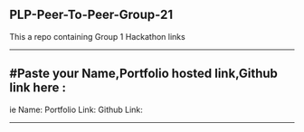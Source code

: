 ## PLP-Peer-To-Peer-Group-21
This a repo containing Group 1 Hackathon links

----
#Paste your Name,Portfolio hosted  link,Github link here :
--
ie
Name:
Portfolio Link:
Github Link:

----
